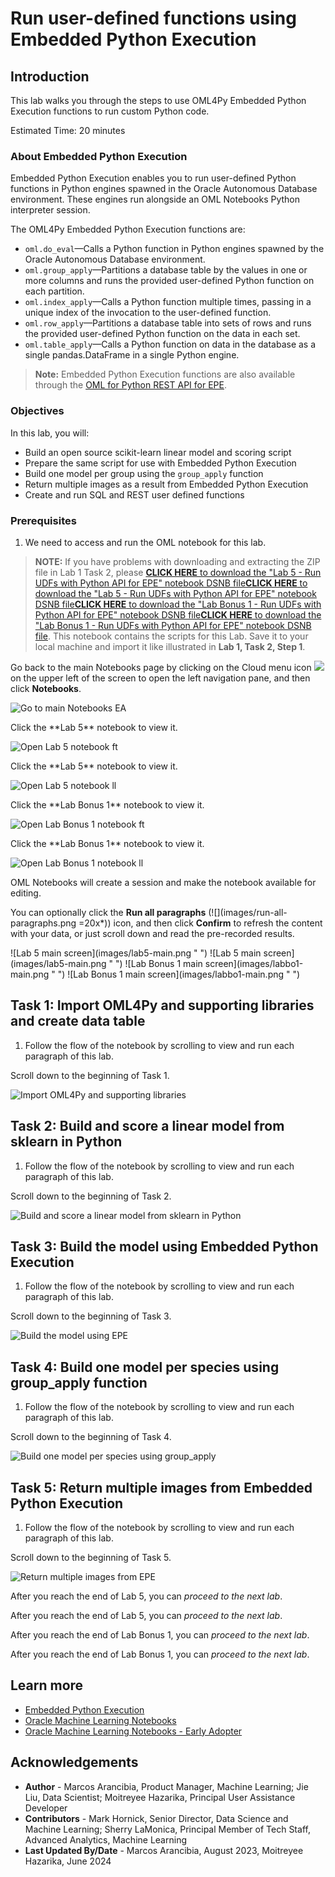 # Run user-defined functions using Embedded Python Execution

## Introduction

This lab walks you through the steps to use OML4Py Embedded Python Execution functions to run custom Python code.

Estimated Time: 20 minutes

### About Embedded Python Execution
Embedded Python Execution enables you to run user-defined Python functions in Python engines spawned in the Oracle Autonomous Database environment. These engines run alongside an OML Notebooks Python interpreter session.

The OML4Py Embedded Python Execution functions are:

* `oml.do_eval`&mdash;Calls a Python function in Python engines spawned by the Oracle Autonomous Database environment.
* `oml.group_apply`&mdash;Partitions a database table by the values in one or more columns and runs the provided user-defined Python function on each partition.
* `oml.index_apply`&mdash;Calls a Python function multiple times, passing in a unique index of the invocation to the user-defined function.
* `oml.row_apply`&mdash;Partitions a database table into sets of rows and runs the provided user-defined Python function on the data in each set.
* `oml.table_apply`&mdash;Calls a Python function on data in the database as a single pandas.DataFrame in a single Python engine.

> **Note:** Embedded Python Execution functions are also available through the [OML for Python REST API for EPE](https://docs.oracle.com/en/database/oracle/machine-learning/oml4py/1/mlepe/rest-endpoints.html).

### Objectives

In this lab, you will:
* Build an open source scikit-learn linear model and scoring script
* Prepare the same script for use with Embedded Python Execution
* Build one model per group using the `group_apply` function
* Return multiple images as a result from Embedded Python Execution
* Create and run SQL and REST user defined functions

### Prerequisites

1. We need to access and run the OML notebook for this lab.

 > **NOTE:** If you have problems with downloading and extracting the ZIP file in Lab 1 Task 2, please 
 <if type="freetier">[**CLICK HERE** to download the "Lab 5 - Run UDFs with Python API for EPE" notebook DSNB file](<./../notebooks/Lab 5 - Run UDFs with Python API for EPE.dsnb?download=1>)</if><if type="livelabs">[**CLICK HERE** to download the "Lab 5 - Run UDFs with Python API for EPE" notebook DSNB file](<./../notebooks/Lab 5 - Run UDFs with Python API for EPE.dsnb?download=1>)</if><if type="freetier-ocw23">[**CLICK HERE** to download the "Lab Bonus 1 - Run UDFs with Python API for EPE" notebook DSNB file](<./../notebooks/Lab Bonus 1 - Run UDFs with Python API for EPE.dsnb?download=1>)</if><if type="livelabs-ocw23">[**CLICK HERE** to download the "Lab Bonus 1 - Run UDFs with Python API for EPE" notebook DSNB file](<./../notebooks/Lab Bonus 1 - Run UDFs with Python API for EPE.dsnb?download=1>)</if>. This notebook contains the scripts for this Lab. Save it to your local machine and import it like illustrated in **Lab 1, Task 2, Step 1**.

   Go back to the main Notebooks page by clicking on the Cloud menu icon ![](images/cloud-menu-icon.png) on the upper left of the screen to open the left navigation pane, and then click **Notebooks**. 
   
   ![Go to main Notebooks EA](images/go-back-to-notebooks.png " ")
   
   <if type="freetier">
   Click the **Lab 5** notebook to view it.

   ![Open Lab 5 notebook ft](images/click-on-lab5-ft.png " ") </if>
   
   <if type="livelabs">
   Click the **Lab 5** notebook to view it.

   ![Open Lab 5 notebook ll](images/click-on-lab5-ft.png " ") </if>
   
   <if type="freetier-ocw23">
   Click the **Lab Bonus 1** notebook to view it.

   ![Open Lab Bonus 1 notebook ft](images/click-on-labbo1-ft-ocw23.png " ") </if>
   
   <if type="livelabs-ocw23">
   Click the **Lab Bonus 1** notebook to view it.
   
   ![Open Lab Bonus 1 notebook ll](images/click-on-labbo1-ft-ocw23.png " ") </if>

   OML Notebooks will create a session and make the notebook available for editing.

   You can optionally click the **Run all paragraphs** (![](images/run-all-paragraphs.png =20x*)) icon, and then click **Confirm** to refresh the content with your data, or just scroll down and read the pre-recorded results.  

   <if type="freetier">
   ![Lab 5 main screen](images/lab5-main.png " ")
   </if>
   <if type="livelabs">
   ![Lab 5 main screen](images/lab5-main.png " ")
   </if>
   <if type="freetier-ocw23">
   ![Lab Bonus 1 main screen](images/labbo1-main.png " ")
   </if>
   <if type="livelabs-ocw23">
   ![Lab Bonus 1 main screen](images/labbo1-main.png " ")
   </if>

## Task 1: Import OML4Py and supporting libraries and create data table

1. Follow the flow of the notebook by scrolling to view and run each paragraph of this lab.

Scroll down to the beginning of Task 1.

  ![Import OML4Py and supporting libraries](images/lab5-task1.png " ")  

## Task 2: Build and score a linear model from sklearn in Python
1. Follow the flow of the notebook by scrolling to view and run each paragraph of this lab.

Scroll down to the beginning of Task 2.

  ![Build and score a linear model from sklearn in Python](images/lab5-task2.png " ")

## Task 3: Build the model using Embedded Python Execution
1. Follow the flow of the notebook by scrolling to view and run each paragraph of this lab.

Scroll down to the beginning of Task 3.

  ![Build the model using EPE](images/lab5-task3.png " ")

## Task 4: Build one model per species using group_apply function
1. Follow the flow of the notebook by scrolling to view and run each paragraph of this lab.

Scroll down to the beginning of Task 4.

  ![Build one model per species using group_apply](images/lab5-task4.png " ")

## Task 5: Return multiple images from Embedded Python Execution
1. Follow the flow of the notebook by scrolling to view and run each paragraph of this lab.

Scroll down to the beginning of Task 5.

  ![Return multiple images from EPE](images/lab5-task5.png " ")

<if type="freetier">After you reach the end of Lab 5, you can *proceed to the next lab*.</if>

<if type="livelabs">After you reach the end of Lab 5, you can *proceed to the next lab*.</if>

<if type="freetier-ocw23">After you reach the end of Lab Bonus 1, you can *proceed to the next lab*. </if>

<if type="livelabs-ocw23">After you reach the end of Lab Bonus 1, you can *proceed to the next lab*.</if>


## Learn more

* [Embedded Python Execution](https://docs.oracle.com/en/database/oracle/machine-learning/oml4py/2/mlpug/embedded-python-execution.html#GUID-AF448E56-B843-4749-979A-F89D359A8728)
* [Oracle Machine Learning Notebooks](https://docs.oracle.com/en/database/oracle/machine-learning/oml-notebooks/)
* [Oracle Machine Learning Notebooks - Early Adopter](https://docs.oracle.com/en/database/oracle/machine-learning/oml-notebooks/omlug/get-started-notebooks-ea-data-analysis-and-data-visualization.html#GUID-B309C607-2232-43E2-B4A1-655DB295B90B)

## Acknowledgements
* **Author** - Marcos Arancibia, Product Manager, Machine Learning; Jie Liu, Data Scientist; Moitreyee Hazarika, Principal User Assistance Developer
* **Contributors** -  Mark Hornick, Senior Director, Data Science and Machine Learning; Sherry LaMonica, Principal Member of Tech Staff, Advanced Analytics, Machine Learning
* **Last Updated By/Date** - Marcos Arancibia, August 2023, Moitreyee Hazarika, June 2024
